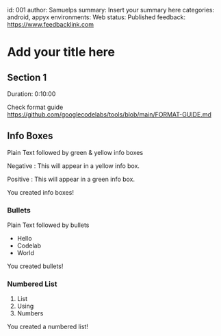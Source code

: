 id: 001
author: Samuelps
summary: Insert your summary here
categories: android, appyx
environments: Web
status: Published
feedback: https://www.feedbacklink.com


# Add your title here

## Section 1
Duration: 0:10:00

Check format guide https://github.com/googlecodelabs/tools/blob/main/FORMAT-GUIDE.md

## Info Boxes
Plain Text followed by green & yellow info boxes

Negative
: This will appear in a yellow info box.

Positive
: This will appear in a green info box.

You created info boxes!

### Bullets
Plain Text followed by bullets
* Hello
* Codelab
* World

You created bullets!

### Numbered List
1. List
1. Using
1. Numbers

You created a numbered list!

